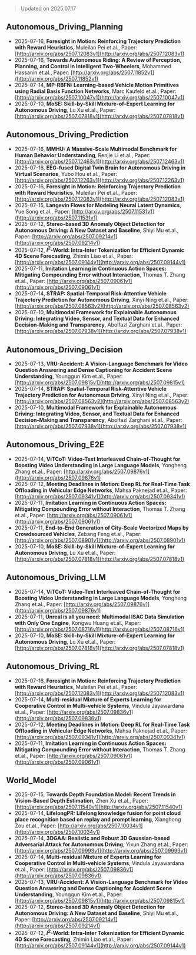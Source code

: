 > Updated on 2025.07.17

## Autonomous_Driving_Planning

- 2025-07-16, **Foresight in Motion: Reinforcing Trajectory Prediction with Reward Heuristics**, Muleilan Pei et.al., Paper: [http://arxiv.org/abs/2507.12083v1](http://arxiv.org/abs/2507.12083v1)
- 2025-07-16, **Towards Autonomous Riding: A Review of Perception, Planning, and Control in Intelligent Two-Wheelers**, Mohammed Hassanin et.al., Paper: [http://arxiv.org/abs/2507.11852v1](http://arxiv.org/abs/2507.11852v1)
- 2025-07-14, **MP-RBFN: Learning-based Vehicle Motion Primitives using Radial Basis Function Networks**, Marc Kaufeld et.al., Paper: [http://arxiv.org/abs/2507.10047v1](http://arxiv.org/abs/2507.10047v1)
- 2025-07-10, **MoSE: Skill-by-Skill Mixture-of-Expert Learning for Autonomous Driving**, Lu Xu et.al., Paper: [http://arxiv.org/abs/2507.07818v1](http://arxiv.org/abs/2507.07818v1)

## Autonomous_Driving_Prediction

- 2025-07-16, **MMHU: A Massive-Scale Multimodal Benchmark for Human Behavior Understanding**, Renjie Li et.al., Paper: [http://arxiv.org/abs/2507.12463v1](http://arxiv.org/abs/2507.12463v1)
- 2025-07-16, **EEG-fused Digital Twin Brain for Autonomous Driving in Virtual Scenarios**, Yubo Hou et.al., Paper: [http://arxiv.org/abs/2507.12263v1](http://arxiv.org/abs/2507.12263v1)
- 2025-07-16, **Foresight in Motion: Reinforcing Trajectory Prediction with Reward Heuristics**, Muleilan Pei et.al., Paper: [http://arxiv.org/abs/2507.12083v1](http://arxiv.org/abs/2507.12083v1)
- 2025-07-15, **Langevin Flows for Modeling Neural Latent Dynamics**, Yue Song et.al., Paper: [http://arxiv.org/abs/2507.11531v1](http://arxiv.org/abs/2507.11531v1)
- 2025-07-12, **Stereo-based 3D Anomaly Object Detection for Autonomous Driving: A New Dataset and Baseline**, Shiyi Mu et.al., Paper: [http://arxiv.org/abs/2507.09214v1](http://arxiv.org/abs/2507.09214v1)
- 2025-07-12, **$I^{2}$-World: Intra-Inter Tokenization for Efficient Dynamic 4D Scene Forecasting**, Zhimin Liao et.al., Paper: [http://arxiv.org/abs/2507.09144v1](http://arxiv.org/abs/2507.09144v1)
- 2025-07-11, **Imitation Learning in Continuous Action Spaces: Mitigating Compounding Error without Interaction**, Thomas T. Zhang et.al., Paper: [http://arxiv.org/abs/2507.09061v1](http://arxiv.org/abs/2507.09061v1)
- 2025-07-14, **STRAP: Spatial-Temporal Risk-Attentive Vehicle Trajectory Prediction for Autonomous Driving**, Xinyi Ning et.al., Paper: [http://arxiv.org/abs/2507.08563v2](http://arxiv.org/abs/2507.08563v2)
- 2025-07-10, **Multimodal Framework for Explainable Autonomous Driving: Integrating Video, Sensor, and Textual Data for Enhanced Decision-Making and Transparency**, Abolfazl Zarghani et.al., Paper: [http://arxiv.org/abs/2507.07938v1](http://arxiv.org/abs/2507.07938v1)

## Autonomous_Driving_Decision

- 2025-07-13, **VRU-Accident: A Vision-Language Benchmark for Video Question Answering and Dense Captioning for Accident Scene Understanding**, Younggun Kim et.al., Paper: [http://arxiv.org/abs/2507.09815v1](http://arxiv.org/abs/2507.09815v1)
- 2025-07-14, **STRAP: Spatial-Temporal Risk-Attentive Vehicle Trajectory Prediction for Autonomous Driving**, Xinyi Ning et.al., Paper: [http://arxiv.org/abs/2507.08563v2](http://arxiv.org/abs/2507.08563v2)
- 2025-07-10, **Multimodal Framework for Explainable Autonomous Driving: Integrating Video, Sensor, and Textual Data for Enhanced Decision-Making and Transparency**, Abolfazl Zarghani et.al., Paper: [http://arxiv.org/abs/2507.07938v1](http://arxiv.org/abs/2507.07938v1)

## Autonomous_Driving_E2E

- 2025-07-14, **ViTCoT: Video-Text Interleaved Chain-of-Thought for Boosting Video Understanding in Large Language Models**, Yongheng Zhang et.al., Paper: [http://arxiv.org/abs/2507.09876v1](http://arxiv.org/abs/2507.09876v1)
- 2025-07-12, **Meeting Deadlines in Motion: Deep RL for Real-Time Task Offloading in Vehicular Edge Networks**, Mahsa Paknejad et.al., Paper: [http://arxiv.org/abs/2507.09341v1](http://arxiv.org/abs/2507.09341v1)
- 2025-07-11, **Imitation Learning in Continuous Action Spaces: Mitigating Compounding Error without Interaction**, Thomas T. Zhang et.al., Paper: [http://arxiv.org/abs/2507.09061v1](http://arxiv.org/abs/2507.09061v1)
- 2025-07-11, **End-to-End Generation of City-Scale Vectorized Maps by Crowdsourced Vehicles**, Zebang Feng et.al., Paper: [http://arxiv.org/abs/2507.08901v1](http://arxiv.org/abs/2507.08901v1)
- 2025-07-10, **MoSE: Skill-by-Skill Mixture-of-Expert Learning for Autonomous Driving**, Lu Xu et.al., Paper: [http://arxiv.org/abs/2507.07818v1](http://arxiv.org/abs/2507.07818v1)

## Autonomous_Driving_LLM

- 2025-07-14, **ViTCoT: Video-Text Interleaved Chain-of-Thought for Boosting Video Understanding in Large Language Models**, Yongheng Zhang et.al., Paper: [http://arxiv.org/abs/2507.09876v1](http://arxiv.org/abs/2507.09876v1)
- 2025-07-11, **Unreal is all you need: Multimodal ISAC Data Simulation with Only One Engine**, Kongwu Huang et.al., Paper: [http://arxiv.org/abs/2507.08716v1](http://arxiv.org/abs/2507.08716v1)
- 2025-07-10, **MoSE: Skill-by-Skill Mixture-of-Expert Learning for Autonomous Driving**, Lu Xu et.al., Paper: [http://arxiv.org/abs/2507.07818v1](http://arxiv.org/abs/2507.07818v1)

## Autonomous_Driving_RL

- 2025-07-16, **Foresight in Motion: Reinforcing Trajectory Prediction with Reward Heuristics**, Muleilan Pei et.al., Paper: [http://arxiv.org/abs/2507.12083v1](http://arxiv.org/abs/2507.12083v1)
- 2025-07-14, **Multi-residual Mixture of Experts Learning for Cooperative Control in Multi-vehicle Systems**, Vindula Jayawardana et.al., Paper: [http://arxiv.org/abs/2507.09836v1](http://arxiv.org/abs/2507.09836v1)
- 2025-07-12, **Meeting Deadlines in Motion: Deep RL for Real-Time Task Offloading in Vehicular Edge Networks**, Mahsa Paknejad et.al., Paper: [http://arxiv.org/abs/2507.09341v1](http://arxiv.org/abs/2507.09341v1)
- 2025-07-11, **Imitation Learning in Continuous Action Spaces: Mitigating Compounding Error without Interaction**, Thomas T. Zhang et.al., Paper: [http://arxiv.org/abs/2507.09061v1](http://arxiv.org/abs/2507.09061v1)

## World_Model

- 2025-07-15, **Towards Depth Foundation Model: Recent Trends in Vision-Based Depth Estimation**, Zhen Xu et.al., Paper: [http://arxiv.org/abs/2507.11540v1](http://arxiv.org/abs/2507.11540v1)
- 2025-07-14, **LifelongPR: Lifelong knowledge fusion for point cloud place recognition based on replay and prompt learning**, Xianghong Zou et.al., Paper: [http://arxiv.org/abs/2507.10034v1](http://arxiv.org/abs/2507.10034v1)
- 2025-07-14, **3DGAA: Realistic and Robust 3D Gaussian-based Adversarial Attack for Autonomous Driving**, Yixun Zhang et.al., Paper: [http://arxiv.org/abs/2507.09993v1](http://arxiv.org/abs/2507.09993v1)
- 2025-07-14, **Multi-residual Mixture of Experts Learning for Cooperative Control in Multi-vehicle Systems**, Vindula Jayawardana et.al., Paper: [http://arxiv.org/abs/2507.09836v1](http://arxiv.org/abs/2507.09836v1)
- 2025-07-13, **VRU-Accident: A Vision-Language Benchmark for Video Question Answering and Dense Captioning for Accident Scene Understanding**, Younggun Kim et.al., Paper: [http://arxiv.org/abs/2507.09815v1](http://arxiv.org/abs/2507.09815v1)
- 2025-07-12, **Stereo-based 3D Anomaly Object Detection for Autonomous Driving: A New Dataset and Baseline**, Shiyi Mu et.al., Paper: [http://arxiv.org/abs/2507.09214v1](http://arxiv.org/abs/2507.09214v1)
- 2025-07-12, **$I^{2}$-World: Intra-Inter Tokenization for Efficient Dynamic 4D Scene Forecasting**, Zhimin Liao et.al., Paper: [http://arxiv.org/abs/2507.09144v1](http://arxiv.org/abs/2507.09144v1)

